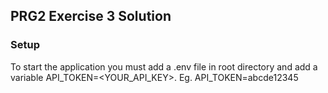 ## PRG2 Exercise 3 Solution

### Setup
To start the application you must add a .env file in root directory and add a variable API_TOKEN=<YOUR_API_KEY>.
Eg. API_TOKEN=abcde12345